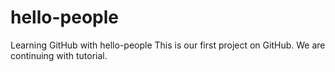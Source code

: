 # hello-people
Learning GitHub with hello-people
This is our first project on GitHub.
We are continuing with tutorial.
